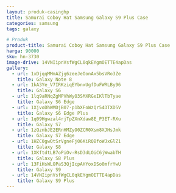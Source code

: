 ```yaml
---
layout: produk-casinghp
title: Samurai Coboy Hat Samsung Galaxy S9 Plus Case
categories: samsung
tags: galaxy

# Produk
product-title: Samurai Coboy Hat Samsung Galaxy S9 Plus Case
harga: 90000
sku: hn-3730
image-drive: 14VNIipnVsfWgCL0qkEYgmOETTE4apDas
gallery:
  - url: 1xDjqqMMmAZjg6zeeJeOonAx5bsVRo3Ze
    title: Galaxy Note 8
  - url: 1kA3Ye_V7IRKziqEYbnxUgfDuFWRLBy96
    title: Galaxy S6
  - url: 1lq9aRNqZgMPVhWyO3SMXRGeIKlTbTyae
    title: Galaxy S6 Edge
  - url: 1XjvoDhWMDjB07-p1bXFoWzQr54DTXD5V
    title: Galaxy S6 Edge Plus
  - url: 1q09Hgwzal4rjTpZXnXdaw8E_P3ET-RXu
    title: Galaxy S7
  - url: 1zQznbJE2ERnHMZyO0ZCR0Xsm8XJHsJmk
    title: Galaxy S7 Edge
  - url: 1HZC0gwQtSrVgneFj06KiRQBfoWJxGlZ1
    title: Galaxy S8
  - url: 1XKftdtLB7oPiOv-RsD3dLOiC6jWwabTH
    title: Galaxy S8 Plus
  - url: 13FiHsWLOPaS3QjIcpAHYoxDSo0mfrYwU
    title: Galaxy S9
  - url: 14VNIipnVsfWgCL0qkEYgmOETTE4apDas
    title: Galaxy S9 Plus
---
```

